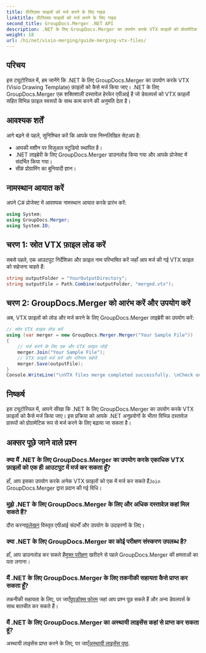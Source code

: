 ```yaml
---
title: वीटीएक्स फाइलों को मर्ज करने के लिए गाइड
linktitle: वीटीएक्स फाइलों को मर्ज करने के लिए गाइड
second_title: GroupDocs.Merger .NET API
description: .NET के लिए GroupDocs.Merger का उपयोग करके VTX फ़ाइलों को प्रोग्रामेटिक रूप से मर्ज करना सीखें। कोड उदाहरणों के साथ चरण-दर-चरण मार्गदर्शिका।
weight: 18
url: /hi/net/visio-merging/guide-merging-vtx-files/
---
```

## परिचय
इस ट्यूटोरियल में, हम जानेंगे कि .NET के लिए GroupDocs.Merger का उपयोग करके VTX (Visio Drawing Template) फ़ाइलों को कैसे मर्ज किया जाए। .NET के लिए GroupDocs.Merger एक शक्तिशाली दस्तावेज़ हेरफेर एपीआई है जो डेवलपर्स को VTX फ़ाइलों सहित विभिन्न फ़ाइल स्वरूपों के साथ काम करने की अनुमति देता है।
## आवश्यक शर्तें
आगे बढ़ने से पहले, सुनिश्चित करें कि आपके पास निम्नलिखित सेटअप है:
- आपकी मशीन पर विज़ुअल स्टूडियो स्थापित है।
- .NET लाइब्रेरी के लिए GroupDocs.Merger डाउनलोड किया गया और आपके प्रोजेक्ट में संदर्भित किया गया।
- सी# प्रोग्रामिंग का बुनियादी ज्ञान।

## नामस्थान आयात करें
अपने C# प्रोजेक्ट में आवश्यक नामस्थान आयात करके प्रारंभ करें:
```csharp
using System; 
using GroupDocs.Merger;
using System.IO;
```
## चरण 1: स्रोत VTX फ़ाइल लोड करें
सबसे पहले, एक आउटपुट निर्देशिका और फ़ाइल नाम परिभाषित करें जहाँ आप मर्ज की गई VTX फ़ाइल को सहेजना चाहते हैं:
```csharp
string outputFolder = "YourOutputDirectory";
string outputFile = Path.Combine(outputFolder, "merged.vtx");
```
## चरण 2: GroupDocs.Merger को आरंभ करें और उपयोग करें
अब, VTX फ़ाइलों को लोड और मर्ज करने के लिए GroupDocs.Merger लाइब्रेरी का उपयोग करें:
```csharp
// स्रोत VTX फ़ाइल लोड करें
using (var merger = new GroupDocs.Merger.Merger("Your Sample File"))
{
    // मर्ज करने के लिए एक और VTX फ़ाइल जोड़ें
    merger.Join("Your Sample File");
    // VTX फ़ाइलें मर्ज करें और परिणाम सहेजें
    merger.Save(outputFile);
}
Console.WriteLine("\nVTX files merge completed successfully. \nCheck output in {0}", outputFolder);
```

## निष्कर्ष
इस ट्यूटोरियल में, आपने सीखा कि .NET के लिए GroupDocs.Merger का उपयोग करके VTX फ़ाइलों को कैसे मर्ज किया जाए। इस प्रक्रिया को आपके .NET अनुप्रयोगों के भीतर विभिन्न दस्तावेज़ प्रारूपों को प्रोग्रामेटिक रूप से मर्ज करने के लिए बढ़ाया जा सकता है।

## अक्सर पूछे जाने वाले प्रश्न
### क्या मैं .NET के लिए GroupDocs.Merger का उपयोग करके एकाधिक VTX फ़ाइलों को एक ही आउटपुट में मर्ज कर सकता हूँ?
 हाँ, आप इसका उपयोग करके अनेक VTX फ़ाइलों को एक में मर्ज कर सकते हैं`Join` GroupDocs.Merger द्वारा प्रदान की गई विधि।
### मुझे .NET के लिए GroupDocs.Merger के लिए और अधिक दस्तावेज़ कहां मिल सकते हैं?
 दौरा करना[प्रलेखन](https://tutorials.groupdocs.com/merger/net/) विस्तृत एपीआई संदर्भों और उपयोग के उदाहरणों के लिए।
### क्या .NET के लिए GroupDocs.Merger का कोई परीक्षण संस्करण उपलब्ध है?
 हाँ, आप डाउनलोड कर सकते हैं[मुफ्त परीक्षण](https://releases.groupdocs.com/) खरीदने से पहले GroupDocs.Merger की क्षमताओं का पता लगाना।
### मैं .NET के लिए GroupDocs.Merger के लिए तकनीकी सहायता कैसे प्राप्त कर सकता हूँ?
 तकनीकी सहायता के लिए, पर जाएँ[ग्रुपडॉक्स फोरम](https://forum.groupdocs.com/c/merger/32) जहां आप प्रश्न पूछ सकते हैं और अन्य डेवलपर्स के साथ बातचीत कर सकते हैं।
### मैं .NET के लिए GroupDocs.Merger का अस्थायी लाइसेंस कहां से प्राप्त कर सकता हूं?
 अस्थायी लाइसेंस प्राप्त करने के लिए, पर जाएँ[अस्थायी लाइसेंस पृष्ठ](https://purchase.groupdocs.com/temporary-license/).